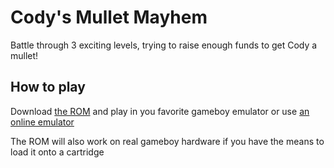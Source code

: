 # Cody's Mullet Mayhem
Battle through 3 exciting levels, trying to raise enough funds to get Cody a mullet!

## How to play
Download [the ROM](codys_mullet_mayhem.gb) and play in you favorite gameboy emulator or use [an online emulator](http://juchi.github.io/gameboy.js/)

The ROM will also work on real gameboy hardware if you have the means to load it onto a cartridge